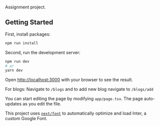 Assignment project.

## Getting Started
First, install packages:
```bash
npm run install
````

Second, run the development server:

```bash
npm run dev
# or
yarn dev
```

Open [http://localhost:3000](http://localhost:3000) with your browser to see the result.

For blogs: Navigate to `/blogs` and to add new blog navigate to `/blogs/add`

You can start editing the page by modifying `app/page.tsx`. The page auto-updates as you edit the file.

This project uses [`next/font`](https://nextjs.org/docs/basic-features/font-optimization) to automatically optimize and load Inter, a custom Google Font.
